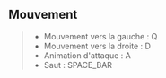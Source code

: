 ## Mouvement 
> - Mouvement vers la gauche : Q
> - Mouvement vers la droite : D
> - Animation d'attaque : A
> - Saut : SPACE_BAR